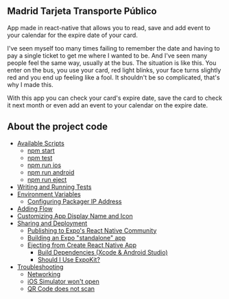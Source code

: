 ## Madrid Tarjeta Transporte Público

App made in react-native that allows you to read, save and add event to your calendar for the expire date of your card.

I've seen myself too many times failing to remember the date and having to pay a single ticket to get me where I wanted to be. And I've seen many people feel the same way, usually at the bus. The situation is like this. You enter on the bus, you use your card, red light blinks, your face turns slightly red and you end up feeling like a fool. It shouldn't be so complicated, that's why I made this.

With this app you can check your card's expire date, save the card to check it next month or even add an event to your calendar on the expire date.


## About the project code

* [Available Scripts](#available-scripts)
  * [npm start](#npm-start)
  * [npm test](#npm-test)
  * [npm run ios](#npm-run-ios)
  * [npm run android](#npm-run-android)
  * [npm run eject](#npm-run-eject)
* [Writing and Running Tests](#writing-and-running-tests)
* [Environment Variables](#environment-variables)
  * [Configuring Packager IP Address](#configuring-packager-ip-address)
* [Adding Flow](#adding-flow)
* [Customizing App Display Name and Icon](#customizing-app-display-name-and-icon)
* [Sharing and Deployment](#sharing-and-deployment)
  * [Publishing to Expo's React Native Community](#publishing-to-expos-react-native-community)
  * [Building an Expo "standalone" app](#building-an-expo-standalone-app)
  * [Ejecting from Create React Native App](#ejecting-from-create-react-native-app)
    * [Build Dependencies (Xcode & Android Studio)](#build-dependencies-xcode-android-studio)
    * [Should I Use ExpoKit?](#should-i-use-expokit)
* [Troubleshooting](#troubleshooting)
  * [Networking](#networking)
  * [iOS Simulator won't open](#ios-simulator-wont-open)
  * [QR Code does not scan](#qr-code-does-not-scan)

